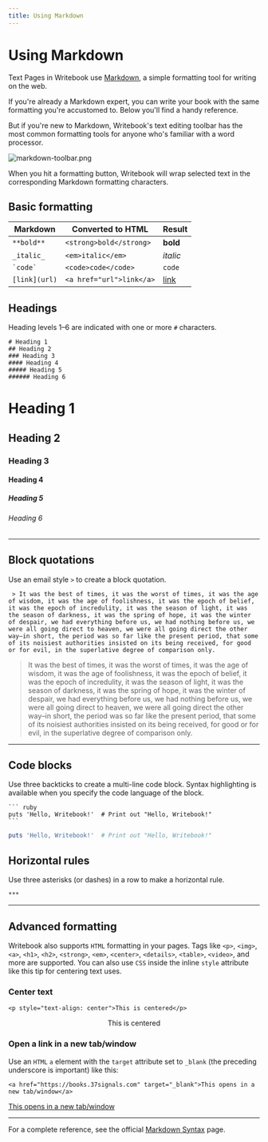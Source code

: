 ```yaml
---
title: Using Markdown
---
```

# Using Markdown

Text Pages in Writebook use <a href="https://daringfireball.net/projects/markdown/" target="_blank">Markdown</a>, a simple formatting tool for writing on the web.

If you're already a Markdown expert, you can write your book with the same formatting you're accustomed to. Below you'll find a handy reference.

But if you're new to Markdown, Writebook's text editing toolbar has the most common formatting tools for anyone who's familiar with a word processor.

 ![markdown-toolbar.png](/u/markdown-toolbar-lnzfdA.png)

When you hit a formatting button, Writebook will wrap selected text in the corresponding Markdown formatting characters.

## Basic formatting

| Markdown | Converted to HTML | Result |
|----|---|----|
| `**bold**` | `<strong>bold</strong>` | **bold** |
| `_italic_` | `<em>italic</em>` | _italic_ |
| `` `code` `` | `<code>code</code>` | `code` |
| `[link](url)` |  `<a href="url">link</a>` | [link](url) |

## Headings

Heading levels 1–6 are indicated with one or more `#` characters.
```
# Heading 1
## Heading 2
### Heading 3
#### Heading 4
##### Heading 5
###### Heading 6
```

# Heading 1
## Heading 2
### Heading 3
#### Heading 4
##### Heading 5
###### Heading 6

***

## Block quotations
Use an email style `>` to create a block quotation.

```
 > It was the best of times, it was the worst of times, it was the age of wisdom, it was the age of foolishness, it was the epoch of belief, it was the epoch of incredulity, it was the season of light, it was the season of darkness, it was the spring of hope, it was the winter of despair, we had everything before us, we had nothing before us, we were all going direct to heaven, we were all going direct the other way–in short, the period was so far like the present period, that some of its noisiest authorities insisted on its being received, for good or for evil, in the superlative degree of comparison only.
```
> It was the best of times, it was the worst of times, it was the age of wisdom, it was the age of foolishness, it was the epoch of belief, it was the epoch of incredulity, it was the season of light, it was the season of darkness, it was the spring of hope, it was the winter of despair, we had everything before us, we had nothing before us, we were all going direct to heaven, we were all going direct the other way–in short, the period was so far like the present period, that some of its noisiest authorities insisted on its being received, for good or for evil, in the superlative degree of comparison only.

***


## Code blocks
Use three backticks to create a multi-line code block. Syntax highlighting is available when you specify the code language of the block.
<pre><code>``` ruby
puts 'Hello, Writebook!'  # Print out "Hello, Writebook!"
```</code></pre>

``` ruby
puts 'Hello, Writebook!'  # Print out "Hello, Writebook!"
```

## Horizontal rules
Use three asterisks (or dashes) in a row to make a horizontal rule.
```
***
```

***

## Advanced formatting

Writebook also supports `HTML` formatting in your pages. Tags like `<p>`, `<img>`, `<a>`,  `<h1>`, `<h2>`, `<strong>`, `<em>`, `<center>`, `<details>`, `<table>`, `<video>`, and more are supported. You can also use `CSS` inside the inline `style` attribute like this tip for centering text uses.

### Center text
```
<p style="text-align: center">This is centered</p>
```

<p style="text-align: center">This is centered</p>

### Open a link in a new tab/window
Use an `HTML` `a` element with the `target` attribute set to `_blank` (the preceding underscore is important) like this:

```
<a href="https://books.37signals.com" target="_blank">This opens in a new tab/window</a>
```

<a href="https://books.37signals.com" target="_blank">This opens in a new tab/window</a>


***
For a complete reference, see the official <a href="https://daringfireball.net/projects/markdown/syntax" target="_blank">Markdown Syntax</a> page.
